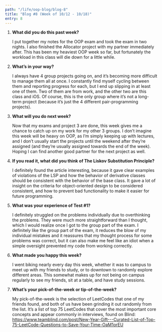 ```yaml
---
path: "/life/oop-blog/blog-8"
title: "Blog #8 (Week of 10/12 - 10/18)"
entry: 8
---
```


1. **What did you do this past week?**

    I put together my notes for the OOP exam and took the exam in two nights. I also finished the Allocator project with my partner immediately after. This has been my heaviest OOP week so far, but fortunately the workload in this class will die down for a little while.

1. **What’s in your way?**

    I always have 4 group projects going on, and it’s becoming more difficult to manage them all at once. I constantly find myself cycling between them and reporting progress for each, but I end up slipping in at least one of them. Two of them are from work, and the other two are this class and iOS. Of course, this is the only group where it’s not a long-term project (because it’s just the 4 different pair-programming projects).

1. **What will you do next week?**

    Now that my exams and project 3 are done, this week gives me a chance to catch up on my work for my other 3 groups. I don’t imagine this week will be heavy on OOP, as I’m simply keeping up with lectures, and I don’t usually start the projects until the weekend after they’re assigned (and they’re usually assigned towards the end of the week). Hoping I can find another good partner for the next project as well.

1. **If you read it, what did you think of The Liskov Substitution Principle?**

    I definitely found the article interesting, because it gave clear examples of violations of the LSP and how the behavior of derivative classes should be consistent with the behavior of the base class. It gave a lot of insight on the criteria for object-oriented design to be considered consistent, and how to prevent bad functionality to make it easier for future programming.

1. **What was your experience of Test #1?**

    I definitely struggled on the problems individually due to overthinking the problems. They were much more straightforward than I thought, which I would realize once I got to the group part of the exam. I definitely like the group part of the exam, it reduces the blow of my individual mistakes and it reassures that my thought process for some problems was correct, but it can also make me feel like an idiot when a simple oversight prevented my code from working correctly.

1. **What made you happy this week?**

    I went biking nearly every day this week, whether it was to campus to meet up with my friends to study, or to downtown to randomly explore different areas. This somewhat makes up for not being on campus regularly to see my friends, sit at a table, and have study sessions.

1. **What’s your pick-of-the-week or tip-of-the-week?**

    My pick-of-the-week is the selection of LeetCodes that one of my friends found, and both of us have been grinding it out randomly from the list. It’s a list of top 75 LeetCodes that cover the most important core concepts and appear commonly in interviews, found on Blind: https://www.teamblind.com/post/New-Year-Gift---Curated-List-of-Top-75-LeetCode-Questions-to-Save-Your-Time-OaM1orEU